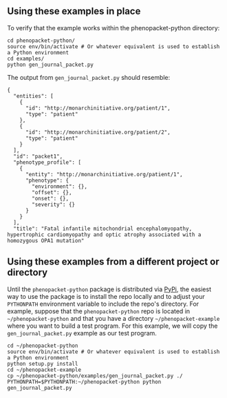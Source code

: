## Using these examples in place

To verify that the example works within the phenopacket-python directory:

```
cd phenopacket-python/
source env/bin/activate # Or whatever equivalent is used to establish a Python environment
cd examples/
python gen_journal_packet.py

```

The output from `gen_journal_packet.py` should resemble:

```
{
  "entities": [
    {
      "id": "http://monarchinitiative.org/patient/1",
      "type": "patient"
    },
    {
      "id": "http://monarchinitiative.org/patient/2",
      "type": "patient"
    }
  ],
  "id": "packet1",
  "phenotype_profile": [
    {
      "entity": "http://monarchinitiative.org/patient/1",
      "phenotype": {
        "environment": {},
        "offset": {},
        "onset": {},
        "severity": {}
      }
    }
  ],
  "title": "Fatal infantile mitochondrial encephalomyopathy, hypertrophic cardiomyopathy and optic atrophy associated with a homozygous OPA1 mutation"
```


## Using these examples from a different project or directory

Until the `phenopacket-python` package is distributed via [PyPi](https://pypi.python.org/pypi), the easiest way to use the package is to install the repo locally and to adjust your `PYTHONPATH` environment variable to include the repo's directory. For example, suppose that the `phenopacket-python` repo is located in `~/phenopacket-python` and that you have a directory `~/phenopacket-example` where you want to build a test program. For this example, we will copy the `gen_journal_packet.py` example as our test program.


```
cd ~/phenopacket-python
source env/bin/activate # Or whatever equivalent is used to establish a Python environment
python setup.py install
cd ~/phenopacket-example
cp ~/phenopacket-python/examples/gen_journal_packet.py ./
PYTHONPATH=$PYTHONPATH:~/phenopacket-python python gen_journal_packet.py
```

